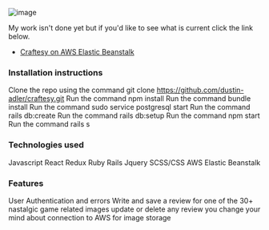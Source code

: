 ![image](https://user-images.githubusercontent.com/72500278/133801979-42ec1250-03b1-4ab8-ba32-aca733587ec4.png)

My work isn't done yet but if you'd like to see what is current click the link below.
- [Craftesy on AWS Elastic Beanstalk](tbd)

### Installation instructions
Clone the repo using the command git clone https://github.com/dustin-adler/craftesy.git
Run the command npm install
Run the command bundle install
Run the command sudo service postgresql start
Run the command rails db:create
Run the command rails db:setup
Run the command npm start
Run the command rails s

### Technologies used
Javascript
React
Redux
Ruby
Rails
Jquery
SCSS/CSS
AWS
Elastic Beanstalk

### Features
User Authentication and errors
Write and save a review for one of the 30+ nastalgic game related images
update or delete any review you change your mind about
connection to AWS for image storage
